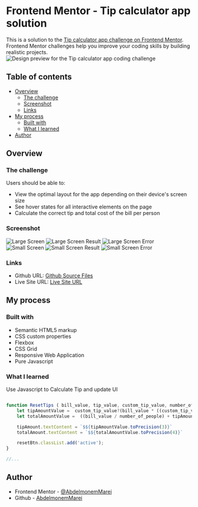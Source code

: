 # Frontend Mentor - Tip calculator app solution

This is a solution to the [Tip calculator app challenge on Frontend Mentor](https://www.frontendmentor.io/challenges/tip-calculator-app-ugJNGbJUX). Frontend Mentor challenges help you improve your coding skills by building realistic projects.
![Design preview for the Tip calculator app coding challenge](./design/desktop-preview.jpg)

## Table of contents

- [Overview](#overview)
  - [The challenge](#the-challenge)
  - [Screenshot](#screenshot)
  - [Links](#links)
- [My process](#my-process)
  - [Built with](#built-with)
  - [What I learned](#what-i-learned)
- [Author](#author)


## Overview

### The challenge

Users should be able to:

- View the optimal layout for the app depending on their device's screen size
- See hover states for all interactive elements on the page
- Calculate the correct tip and total cost of the bill per person

### Screenshot

![Large Screen](./screenshot1.png) 
![Large Screen Result](./screenshot2.png) 
![Large Screen Error](./screenshot3.png) 
![Small Screen](./screenshot4.png) 
![Small Screen Result](./screenshot5.png) 
![Small Screen Error](./screenshot6.png) 

### Links

- Github URL: [Github Source Files](https://github.com/AbdelmonemMarei/Front-End-Mentor-Challenges/tree/main/Junior/tip-calculator-app-main)
- Live Site URL: [Live Site URL](https://abdelmonemmarei.github.io/Front-End-Mentor-Challenges/Junior/tip-calculator-app-main/)

## My process

### Built with

- Semantic HTML5 markup
- CSS custom properties
- Flexbox
- CSS Grid
- Responsive Web Application
- Pure Javascript


### What I learned

Use Javascript to Calculate Tip and update UI
```js

function ResetTips ( bill_value, tip_value, custom_tip_value, number_of_people ){
    let tipAmountValue =  custom_tip_value?(bill_value * ((custom_tip_value / (100 * number_of_people)))):((bill_value * (tip_value/ (100 * number_of_people))))
    let totalAmountValue =  ((bill_value / number_of_people) + tipAmountValue)

    tipAmount.textContent = `$${tipAmountValue.toPrecision(3)}`
    totalAmount.textContent = `$${totalAmountValue.toPrecision(4)}`

    resetBtn.classList.add('active');
}

//...
```

## Author

- Frontend Mentor - [@AbdelmonemMarei](https://www.frontendmentor.io/profile/AbdelmonemMarei)
- Github - [AbdelmonemMarei](https://github.com/AbdelmonemMarei)

